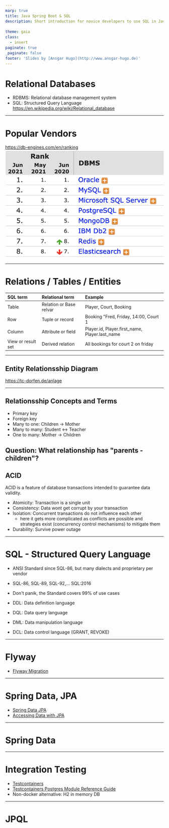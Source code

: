 ```yaml
---
marp: true
title: Java Spring Boot & SQL
description: Short introduction for novice developers to use SQL in Java

theme: gaia
class:
  - invert
paginate: true
_paginate: false
footer: 'Slides by [Ansgar Hugo](http://www.ansgar-hugo.de)'
---
```

# Relational Databases
- RDBMS: Relational database management system
- SQL: Structured Query Language
  https://en.wikipedia.org/wiki/Relational_database
---
# Popular Vendors

https://db-engines.com/en/ranking
![width:600px](img/top_vendors.png "Popular DBMS")

---
# Relations / Tables / Entities

| SQL term           | Relational term          | Example                                             |
| :-------------     | :-------------           | :-----                                              |
| Table              | Relation or Base relvar  | Player, Court, Booking                              |
| Row                | Tuple or record          | Booking "Fred, Friday, 14:00, Court 1               |
| Column             | Attribute or field       | Player.id, Player.first_name, Player.last_name      |
| View or result set | Derived relation         | All bookings for court 2 on friday                  |

---
## Entity Relationsship Diagram
https://tc-dorfen.de/anlage

---
## Relationsship Concepts and Terms
- Primary key
- Foreign key
- Many to one: Children -> Mother
- Many to many: Student <-> Teacher
- One to many: Mother -> Children

Question: What relationship has "parents - children"?
---

## ACID

ACID is a feature of database transactions intended to guarantee data validity.

- Atomicity: Transaction is a single unit
- Consistency: Data wont get corrupt by your transaction
- Isolation: Concurrent transactions do not influence each other
  - here it gets more complicated as conflicts are possible and strategies exist (concurrency control mechanisms) to
    mitigate them
- Durability: Survive power outage

---
# SQL - Structured Query Language
- ANSI Standard since SQL-86, but many dialects and proprietary per vendor
- SQL-86, SQL-89, SQL-92,... SQL:2016
- Don't panik, the Standard covers 99% of use cases


- DDL: Data definition language
- DQL: Data query language
- DML: Data manipulation language
- DCL: Data control language (GRANT, REVOKE)

---
# Flyway
- [Flyway Migration](https://docs.spring.io/spring-boot/docs/2.5.1/reference/htmlsingle/#howto-execute-flyway-database-migrations-on-startup)

---
# Spring Data, JPA
- [Spring Data JPA](https://docs.spring.io/spring-boot/docs/2.5.1/reference/htmlsingle/#boot-features-jpa-and-spring-data)
- [Accessing Data with JPA](https://spring.io/guides/gs/accessing-data-jpa/)

---
# Spring Data

---
# Integration Testing

- [Testcontainers](https://www.testcontainers.org/)
- [Testcontainers Postgres Module Reference Guide](https://www.testcontainers.org/modules/databases/postgres/)
- Non-docker alternative: H2 in memory DB

---

# JPQL
